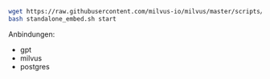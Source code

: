  
````bash 
wget https://raw.githubusercontent.com/milvus-io/milvus/master/scripts/standalone_embed.sh
bash standalone_embed.sh start
````

Anbindungen:
- gpt
- milvus
- postgres 